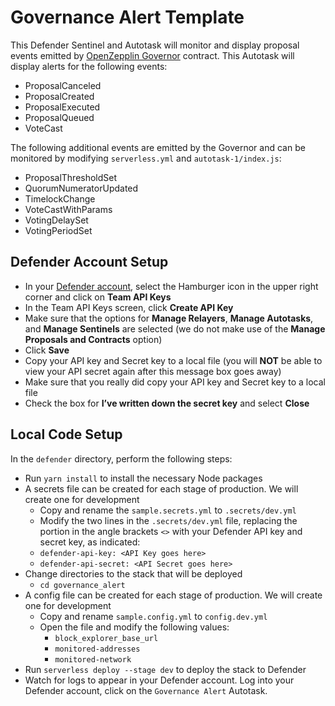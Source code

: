 # Governance Alert Template

This Defender Sentinel and Autotask will monitor and display proposal events emitted by [OpenZepplin Governor](https://docs.openzeppelin.com/contracts/4.x/api/governance) contract.  This Autotask will display alerts for the following events:
* ProposalCanceled
* ProposalCreated
* ProposalExecuted
* ProposalQueued
* VoteCast

The following additional events are emitted by the Governor and can be monitored by modifying `serverless.yml` and `autotask-1/index.js`:
* ProposalThresholdSet
* QuorumNumeratorUpdated
* TimelockChange
* VoteCastWithParams
* VotingDelaySet
* VotingPeriodSet

## Defender Account Setup

- In your [Defender account](https://defender.openzeppelin.com/), select the Hamburger icon in the upper right corner and click on **Team API Keys**
- In the Team API Keys screen, click **Create API Key**
- Make sure that the options for **Manage Relayers**, **Manage Autotasks**, and **Manage Sentinels** are selected (we do not make use of the **Manage Proposals and Contracts** option)
- Click **Save**
- Copy your API key and Secret key to a local file (you will **NOT** be able to view your API secret again after this message box goes away)
- Make sure that you really did copy your API key and Secret key to a local file
- Check the box for **I’ve written down the secret key** and select **Close**

## Local Code Setup

In the `defender` directory, perform the following steps:

- Run `yarn install` to install the necessary Node packages
- A secrets file can be created for each stage of production. We will create one for development
  - Copy and rename the `sample.secrets.yml` to `.secrets/dev.yml`
  - Modify the two lines in the `.secrets/dev.yml` file, replacing the portion in the angle brackets `<>` with your Defender API key and secret key, as indicated:
  - `defender-api-key: <API Key goes here>`
  - `defender-api-secret: <API Secret goes here>`
- Change directories to the stack that will be deployed
  - `cd governance_alert`
- A config file can be created for each stage of production. We will create one for development
  - Copy and rename `sample.config.yml` to `config.dev.yml`
  - Open the file and modify the following values:
    - `block_explorer_base_url`
    - `monitored-addresses`
    - `monitored-network`
- Run `serverless deploy --stage dev` to deploy the stack to Defender
- Watch for logs to appear in your Defender account.  Log into your Defender account, click on the `Governance Alert` Autotask.
